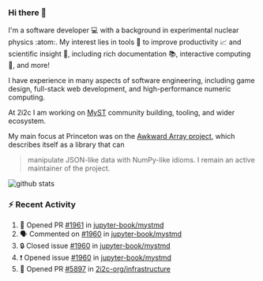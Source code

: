 ### Hi there 👋 

I'm a software developer 💻 with a background in experimental nuclear physics :atom:. My interest lies in tools :wrench: to improve productivity :chart_with_upwards_trend: and scientific insight :telescope:, including rich documentation 📚, interactive computing 🧮, and more! 

I have experience in many aspects of software engineering, including game design, full-stack web development, and high-performance numeric computing. 

At 2i2c I am working on [MyST](https://github.com/jupyter-book/mystmd) community building, tooling, and wider ecosystem. 

My main focus at Princeton was on the [Awkward Array project](awkward-array.org/), which describes itself as a library that can 
> manipulate JSON-like data with NumPy-like idioms. I remain an active maintainer of the project. 

![github stats](https://github-readme-stats.vercel.app/api?username=agoose77&show_icons=true&hide_rank=true&hide_title=true&bg_color=30,e76445,904e95&text_color=efe3ec&icon_color=efe3ec)
<!--
**agoose77/agoose77** is a ✨ _special_ ✨ repository because its `README.md` (this file) appears on your GitHub profile.

Here are some ideas to get you started:

- 🔭 I’m currently working on ...
- 🌱 I’m currently learning ...
- 👯 I’m looking to collaborate on ...
- 🤔 I’m looking for help with ...
- 💬 Ask me about ...
- 📫 How to reach me: ...
- 😄 Pronouns: ...
- ⚡ Fun fact: ...
-->

### :zap: Recent Activity

<!--START_SECTION:activity-->
1. 💪 Opened PR [#1961](https://github.com/jupyter-book/mystmd/pull/1961) in [jupyter-book/mystmd](https://github.com/jupyter-book/mystmd)
2. 🗣 Commented on [#1960](https://github.com/jupyter-book/mystmd/issues/1960#issuecomment-2793494805) in [jupyter-book/mystmd](https://github.com/jupyter-book/mystmd)
3. 🔒 Closed issue [#1960](https://github.com/jupyter-book/mystmd/issues/1960) in [jupyter-book/mystmd](https://github.com/jupyter-book/mystmd)
4. ❗ Opened issue [#1960](https://github.com/jupyter-book/mystmd/issues/1960) in [jupyter-book/mystmd](https://github.com/jupyter-book/mystmd)
5. 💪 Opened PR [#5897](https://github.com/2i2c-org/infrastructure/pull/5897) in [2i2c-org/infrastructure](https://github.com/2i2c-org/infrastructure)
<!--END_SECTION:activity-->
